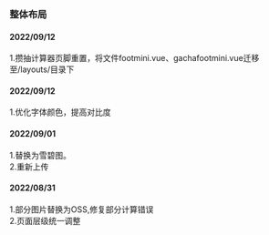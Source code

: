 ### 整体布局

#### 2022/09/12
1.攒抽计算器页脚重置，将文件footmini.vue、gachafootmini.vue迁移至/layouts/目录下<br>

#### 2022/09/12
1.优化字体颜色，提高对比度<br>

#### 2022/09/01
1.替换为雪碧图。<br>
2.重新上传

#### 2022/08/31
1.部分图片替换为OSS,修复部分计算错误<br>
2.页面层级统一调整
